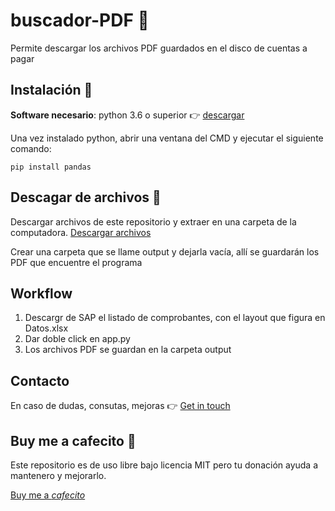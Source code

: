 # buscador-PDF :memo:

Permite descargar los archivos PDF guardados en el disco de cuentas a pagar

## Instalación 🔧

**Software necesario**: python 3.6 o superior 👉 <a href="https://www.python.org/downloads/">descargar</a>

Una vez instalado python, abrir una ventana del CMD y ejecutar el siguiente comando:

````
pip install pandas
````

## Descagar de archivos 📁

Descargar archivos de este repositorio y extraer en una carpeta de la computadora. <a href="https://github.com/yagopajarino/ca-buscador_PDF/archive/refs/heads/main.zip">Descargar archivos</a>

Crear una carpeta que se llame output y dejarla vacía, allí se guardarán los PDF que encuentre el programa

## Workflow

<ol>
  <li>Descargr de SAP el listado de comprobantes, con el layout que figura en Datos.xlsx</li>
  <li>Dar doble click en app.py</li>
  <li>Los archivos PDF se guardan en la carpeta output</li>
</ol>

## Contacto
En caso de dudas, consutas, mejoras 👉 <a href="https://yagopajarino.github.io/repos-contact/?ca-buscador_PDF" target="_blank">Get in touch</a>

## Buy me a cafecito :money_with_wings:
Este repositorio es de uso libre bajo licencia MIT pero tu donación ayuda a mantenero y mejorarlo.

<a href="https://cafecito.app/yagopajarino" target="_blank">Buy me a <em>cafecito</em></a>
